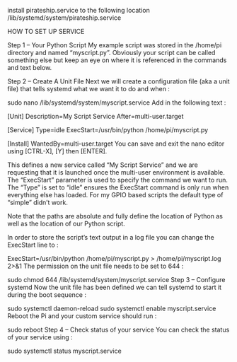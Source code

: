 install pirateship.service to the following location
/lib/systemd/system/pirateship.service


HOW TO SET UP SERVICE

Step 1 – Your Python Script
My example script was stored in the /home/pi directory and named “myscript.py”. Obviously your script can be called something else but keep an eye on where it is referenced in the commands and text below.

Step 2 – Create A Unit File
Next we will create a configuration file (aka a unit file) that tells systemd what we want it to do and when :

sudo nano /lib/systemd/system/myscript.service
Add in the following text :

[Unit]
Description=My Script Service
After=multi-user.target

[Service]
Type=idle
ExecStart=/usr/bin/python /home/pi/myscript.py

[Install]
WantedBy=multi-user.target
You can save and exit the nano editor using [CTRL-X], [Y] then [ENTER].

This defines a new service called “My Script Service” and we are requesting that it is launched once the multi-user environment is available. The “ExecStart” parameter is used to specify the command we want to run. The “Type” is set to “idle” ensures the ExecStart command is only run when everything else has loaded. For my GPIO based scripts the default type of “simple” didn’t work.

Note that the paths are absolute and fully define the location of Python as well as the location of our Python script.

In order to store the script’s text output in a log file you can change the ExecStart line to :

ExecStart=/usr/bin/python /home/pi/myscript.py > /home/pi/myscript.log 2>&1
The permission on the unit file needs to be set to 644 :

sudo chmod 644 /lib/systemd/system/myscript.service
Step 3 – Configure systemd
Now the unit file has been defined we can tell systemd to start it during the boot sequence :

sudo systemctl daemon-reload
 sudo systemctl enable myscript.service
Reboot the Pi and your custom service should run :

sudo reboot
Step 4 – Check status of your service
You can check the status of your service using :

sudo systemctl status myscript.service